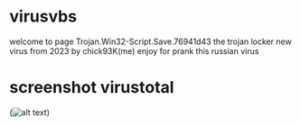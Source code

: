 # virusvbs
welcome to page
Trojan.Win32-Script.Save.76941d43 the trojan locker
new virus from 2023
by chick93K(me)
enjoy for prank
this russian virus
# screenshot virustotal
(![alt text](https://i.ibb.co/7NS0mxb/3.png))
